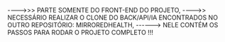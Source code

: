 ---->>> PARTE SOMENTE DO FRONT-END DO PROJETO,
    ---->> NECESSÁRIO REALIZAR O CLONE DO BACK/API/IA ENCONTRADOS NO OUTRO REPOSITÓRIO: MIRROREDHEALTH,
       ------> NELE CONTÉM OS PASSOS PARA RODAR O PROJETO COMPLETO !!! 
